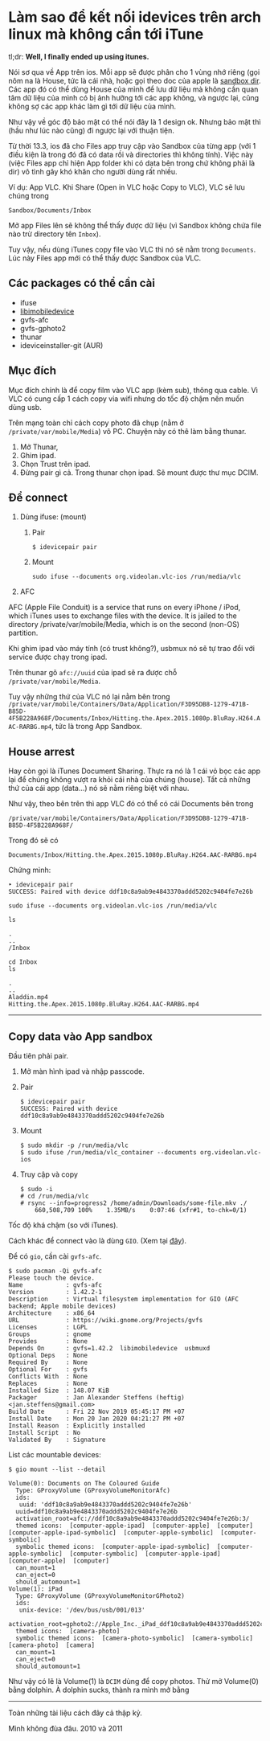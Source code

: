 # Làm sao để kết nối idevices trên arch linux mà không cần tới iTune

tl;dr: **Well, I finally ended up using itunes.**

Nói sơ qua về App trên ios. Mỗi app sẽ được phân cho 1 vùng nhớ riêng (gọi nôm na là House, tức là cái nhà, hoặc gọi theo doc của apple là [sandbox dir][1]. Các app đó có thể dùng House của mình để lưu dữ liệu mà không cần quan tâm dữ liệu của mình có bị ảnh hưởng tới các app không, và ngược lại, cũng không sợ các app khác làm gì tới dữ liệu của mình.

Như vậy về góc độ bảo mật có thể nói đây là 1 design ok. Nhưng bảo mật thì (hầu như lúc nào cũng) đi ngược lại với thuận tiện.

Từ thời 13.3, ios đã cho Files app truy cập vào Sandbox của từng app (với 1 điều kiện là trong đó đã có data rồi và directories thì không tính). Việc này (việc Files app chỉ hiện App folder khi có data bên trong chứ không phải là dir) vô tình gây khó khăn cho người dùng rất nhiều.

Ví dụ: App VLC. Khi Share (Open in VLC hoặc Copy to VLC), VLC sẽ lưu chúng trong

    Sandbox/Documents/Inbox

Mở app Files lên sẽ không thể thấy được dữ liệu (vì Sandbox không chứa file nào trừ directory tên `Inbox`).

Tuy vậy, nếu dùng iTunes copy file vào VLC thì nó sẽ nằm trong `Documents`. Lúc này Files app mới có thể thấy được Sandbox của VLC.

## Các packages có thể cần cài

- ifuse
- [libimobiledevice][2]
- gvfs-afc
- gvfs-gphoto2
- thunar
- ideviceinstaller-git (AUR)

## Mục đích

Mục đích chính là để copy film vào VLC app (kèm sub), thông qua cable. Vì VLC có cung cấp 1 cách copy via wifi nhưng do tốc độ chậm nên muốn dùng usb.

Trên mạng toàn chỉ cách copy photo đã chụp (nằm ở `/private/var/mobile/Media`) vô PC. Chuyện này có thê làm bằng thunar.

1. Mở Thunar,
2. Ghim ipad.
3. Chọn Trust trên ipad.
4. Đừng pair gì cả. Trong thunar chọn ipad. Sẽ mount được thư mục DCIM.

## Để connect

1.  Dùng ifuse: (mount)

    1.  Pair

            $ idevicepair pair

    2.  Mount

            sudo ifuse --documents org.videolan.vlc-ios /run/media/vlc

2.  AFC

AFC (Apple File Conduit) is a service that runs on every iPhone / iPod, which iTunes uses to exchange files with the device. It is jailed to the directory /private/var/mobile/Media, which is on the second (non-OS) partition.

Khi ghim ipad vào máy tính (có trust không?), usbmux nó sẽ tự trao đổi với service được chạy trong ipad.

Trên thunar gõ `afc://uuid` của ipad sẽ ra được chỗ `/private/var/mobile/Media`.

Tuy vậy những thứ của VLC nó lại nằm bên trong `/private/var/mobile/Containers/Data/Application/F3D95DB8-1279-471B-B85D-4F5B228A968F/Documents/Inbox/Hitting.the.Apex.2015.1080p.BluRay.H264.AAC-RARBG.mp4`, tức là trong App Sandbox.

## House arrest

Hay còn gọi là iTunes Document Sharing. Thực ra nó là 1 cái vỏ bọc các app lại để chúng không vượt ra khỏi cái nhà của chúng (house). Tất cả những thứ của cái app (data...) nó sẽ nằm riêng biệt với nhau.

Như vậy, theo bên trên thì app VLC đó có thể có cái Documents bên trong

```
/private/var/mobile/Containers/Data/Application/F3D95DB8-1279-471B-B85D-4F5B228A968F/
```

Trong đó sẽ có

```
Documents/Inbox/Hitting.the.Apex.2015.1080p.BluRay.H264.AAC-RARBG.mp4
```

Chứng mình:

```
‣ idevicepair pair
SUCCESS: Paired with device ddf10c8a9ab9e4843370addd5202c9404fe7e26b

sudo ifuse --documents org.videolan.vlc-ios /run/media/vlc

ls

.
..
/Inbox

cd Inbox
ls

.
..
Aladdin.mp4
Hitting.the.Apex.2015.1080p.BluRay.H264.AAC-RARBG.mp4
```

---

## Copy data vào App sandbox

Đầu tiên phải pair.

1. Mở màn hình ipad và nhập passcode.
2. Pair

   ```
   $ idevicepair pair
   SUCCESS: Paired with device ddf10c8a9ab9e4843370addd5202c9404fe7e26b
   ```

3. Mount

   ```
   $ sudo mkdir -p /run/media/vlc
   $ sudo ifuse /run/media/vlc_container --documents org.videolan.vlc-ios
   ```

4. Truy cập và copy

   ```
   $ sudo -i
   # cd /run/media/vlc
   # rsync --info=progress2 /home/admin/Downloads/some-file.mkv ./
       660,508,709 100%    1.35MB/s    0:07:46 (xfr#1, to-chk=0/1)
   ```

Tốc độ khá chậm (so với iTunes).

Cách khác để connect vào là dùng `GIO`. (Xem tại [đây][3]).

Để có `gio`, cần cài `gvfs-afc`.

```
$ sudo pacman -Qi gvfs-afc
Please touch the device.
Name            : gvfs-afc
Version         : 1.42.2-1
Description     : Virtual filesystem implementation for GIO (AFC backend; Apple mobile devices)
Architecture    : x86_64
URL             : https://wiki.gnome.org/Projects/gvfs
Licenses        : LGPL
Groups          : gnome
Provides        : None
Depends On      : gvfs=1.42.2  libimobiledevice  usbmuxd
Optional Deps   : None
Required By     : None
Optional For    : gvfs
Conflicts With  : None
Replaces        : None
Installed Size  : 148.07 KiB
Packager        : Jan Alexander Steffens (heftig) <jan.steffens@gmail.com>
Build Date      : Fri 22 Nov 2019 05:45:17 PM +07
Install Date    : Mon 20 Jan 2020 04:21:27 PM +07
Install Reason  : Explicitly installed
Install Script  : No
Validated By    : Signature
```

List các mountable devices:

```
$ gio mount --list --detail

Volume(0): Documents on The Coloured Guide
  Type: GProxyVolume (GProxyVolumeMonitorAfc)
  ids:
   uuid: 'ddf10c8a9ab9e4843370addd5202c9404fe7e26b'
  uuid=ddf10c8a9ab9e4843370addd5202c9404fe7e26b
  activation_root=afc://ddf10c8a9ab9e4843370addd5202c9404fe7e26b:3/
  themed icons:  [computer-apple-ipad]  [computer-apple]  [computer]  [computer-apple-ipad-symbolic]  [computer-apple-symbolic]  [computer-symbolic]
  symbolic themed icons:  [computer-apple-ipad-symbolic]  [computer-apple-symbolic]  [computer-symbolic]  [computer-apple-ipad]  [computer-apple]  [computer]
  can_mount=1
  can_eject=0
  should_automount=1
Volume(1): iPad
  Type: GProxyVolume (GProxyVolumeMonitorGPhoto2)
  ids:
   unix-device: '/dev/bus/usb/001/013'
  activation_root=gphoto2://Apple_Inc._iPad_ddf10c8a9ab9e4843370addd5202c9404fe7e26b/
  themed icons:  [camera-photo]
  symbolic themed icons:  [camera-photo-symbolic]  [camera-symbolic]  [camera-photo]  [camera]
  can_mount=1
  can_eject=0
  should_automount=1

```

Như vậy có lẽ là Volume(1) là `DCIM` dùng để copy photos. Thử mở Volume(0) bằng dolphin. À dolphin sucks, thành ra mình mở bằng

---

Toàn những tài liệu cách đây cả thập kỷ.

Mình không đùa đâu. 2010 và 2011

[1]: https://developer.apple.com/library/archive/documentation/FileManagement/Conceptual/FileSystemProgrammingGuide/FileSystemOverview/FileSystemOverview.html#//apple_ref/doc/uid/TP40010672-CH2-SW13
[2]: http://www.libimobiledevice.org/
[3]: https://stackoverflow.com/questions/483460/how-to-mount-from-command-line-like-the-nautilus-does
